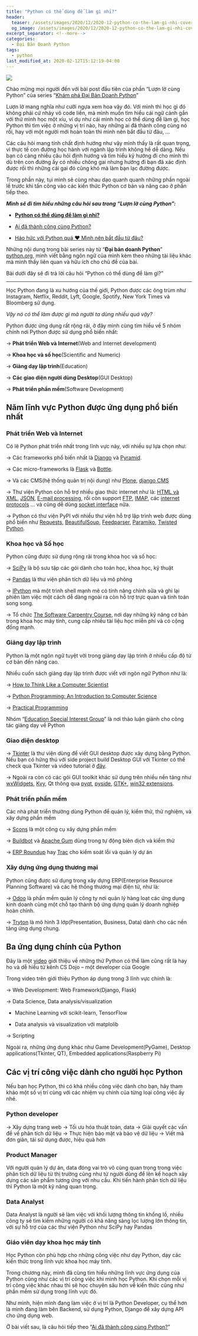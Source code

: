 ```yaml
---
title: "Python có thể dùng để làm gì nhỉ?"
header:
  teaser: /assets/images/2020/12/2020-12-python-co-the-lam-gi-nhi-cover.png
  og_image: /assets/images/2020/12/2020-12-python-co-the-lam-gi-nhi-cover.png
excerpt_separator: <!--more-->
categories:
  - Đại Bản Doanh Python
tags:
  - python
last_modified_at: 2020-02-12T15:12:19-04:00
---
```


![](/assets/images/2020/12/2020-12-python-co-the-lam-gi-nhi-cover.png)


Chào mừng mọi người đến với bài post đầu tiên của phần “Lượn lờ cùng Python” của series “[Khám phá Đại Bản Doanh Python](https://graphicdthanh.github.io/python/dai-ban-doanh-python/2020/07/dai-ban-doanh-python-series-overview.html)”

Lượn lờ mang nghĩa như cưỡi ngựa xem hoa vậy đó. Với mình thì học gì đó không phải cứ nhảy vô code liền, mà mình muốn tìm hiểu cái ngữ cảnh gắn với thứ mình học một xíu, ví dụ như cái mình học có thể dùng để làm gì, học Python thì tìm việc ở những vị trí nào, hay những ai đã thành công cùng nó rồi, hay với một người mới hoàn toàn thì mình nên bắt đầu từ đâu, ...

Các câu hỏi mang tính chất định hướng như vậy mình thấy là rất quan trọng, vì thực tế con đường học hành với ngành lập trình không hề dễ dàng. Nếu bạn có càng nhiều câu hỏi định hướng và tìm hiểu kỹ hướng đi cho mình thì dù trên con đường ấy có nhiều chông gai nhưng hướng đi bạn đã xác định được rồi thì những cái gai đó cũng khó mà làm bạn lạc đường được.

Trong phần này, tụi mình sẽ cùng nhau dạo quanh quanh những phần ngoài lề trước khi tấn công vào các kiến thức Python cơ bản và nâng cao ở phần tiếp theo.

***Mình sẽ đi tìm hiểu những câu hỏi sau trong “Lượn lờ cùng Python”:***
- **[Python có thể dùng để làm gì nhỉ?](https://graphicdthanh.github.io/python/dai-ban-doanh-python/2020/02/12/python-co-the-lam-gi-nhi.html)**

- [Ai đã thành công cùng Python?](https://graphicdthanh.github.io/python/dai-ban-doanh-python/2020/03/11/ai-da-thanh-cong-cung-python.html)

- [Háo hức với Python quá ♥ Mình nên bắt đầu từ đâu?](https://graphicdthanh.github.io/python/dai-ban-doanh-python/2020/06/bat-dau-voi-python.html)

Những nội dung trong bài series này từ “**Đại bản doanh Python**” [python.org](python.org), mình viết bằng ngôn ngữ của mình kèm theo những tài liệu khác mà mình thấy liên quan và hữu ích cho chủ đề của bài.

Bài dưới đây sẽ đi trả lời câu hỏi “Python có thể dùng để làm gì?”

---

Học Python đang là xu hướng của thế giới, Python được các ông trùm như Instagram, Netflix, Reddit, Lyft, Google, Spotify, New York Times và Bloomberg sử dụng.

*Vậy nó có thể làm được gì mà người ta dùng nhiều quá vậy?*

Python được ứng dụng rất rộng rãi, ở đây mình cùng tìm hiểu về 5 nhóm chính nơi Python được sử dụng phổ biến nhất:

→ **Phát triển Web và Internet**(Web and Internet development)

→ **Khoa học và số học**(Scientific and Numeric)

→ **Giảng dạy lập trình**(Education)

→ **Các giao diện người dùng Desktop**(GUI Desktop)

→ **Phát triển phần mềm**(Software Development)


## Năm lĩnh vực Python được ứng dụng phổ biến nhất

### Phát triển Web và Internet

Có lẽ Python phát triển nhất trong lĩnh vực này, với nhiều sự lựa chọn như:

→ Các frameworks phổ biến nhất là [Django](https://www.djangoproject.com/) và [Pyramid](https://trypyramid.com/).

→ Các micro-frameworks là [Flask](http://flask.pocoo.org/) và [Bottle](http://bottlepy.org/docs/dev/).

→ Và các CMS(hệ thống quản trị nội dung) như [Plone](https://www.plone.org/), [django CMS](https://www.django-cms.org/en/)

→ Thư viện Python còn hỗ trợ nhiều giao thức internet như là: [HTML và XML](https://docs.python.org/3/library/markup.html), [JSON](https://docs.python.org/3/library/json.html), [E-mail processing](https://docs.python.org/3/library/email.html), rồi còn support [FTP](https://docs.python.org/3/library/ftplib.html), [IMAP](https://docs.python.org/2/library/imaplib.html), các [internet protocols](https://docs.python.org/3/library/internet.html) … và cũng dễ dùng [socket interface](https://docs.python.org/3/howto/sockets.html) nữa.

→ Python có thư viện PyPI với nhiều thư viện hỗ trợ lập trình web được dùng phổ biến như [Requests](https://pypi.org/project/requests/), [BeautifulSoup](https://www.crummy.com/software/BeautifulSoup/), [Feedparser](https://pypi.org/project/feedparser/), [Paramiko](https://pypi.org/project/paramiko/), [Twisted Python](https://twistedmatrix.com/trac/).

### Khoa học và Số học

Python cũng được sử dụng rộng rãi trong khoa học và số học:

→ [SciPy](https://scipy.org/) là bộ sưu tập các gói dành cho toán học, khoa học, kỹ thuật

→ [Pandas](https://pandas.pydata.org/) là thư viện phân tích dữ liệu và mô phỏng

→ [IPython](http://ipython.org/) mà một trình shell mạnh mẽ có tính năng chỉnh sửa và ghi lại phiên làm việc một cách dễ dàng ngoài ra còn hỗ trợ trực quan và tính toán song song.

→ Tổ chức [The Software Carpentry Course](https://software-carpentry.org/), nơi dạy những kỹ năng cơ bản trong khoa học máy tính, cung cấp nhiều tài liệu học miễn phí và có cộng đồng mạnh.

### Giảng dạy lập trình

Python là một ngôn ngữ tuyệt vời trong giảng dạy lập trình ở nhiều cấp độ từ cơ bản đến nâng cao.

Nhiều cuốn sách giảng dạy lập trình được viết với ngôn ngữ Python như là:

→ [How to Think Like a Computer Scientist](http://www.openbookproject.net/thinkcs/python/english2e/)

→ [Python Programming: An Introduction to Computer Science](https://mcsp.wartburg.edu/zelle/python/)

→ [Practical Programming](http://pragprog.com/book/gwpy2/practical-programming)

Nhóm “[Education Special Interest Group](https://www.python.org/community/sigs/current/edu-sig)” là nơi thảo luận giành cho công tác giảng dạy về Python

### Giao diện desktop

→ [Tkinter](https://docs.python.org/3/library/tkinter.html) là thư viện dùng để viết GUI desktop được xây dựng bằng Python. Nếu bạn có hứng thú với side project build Desktop GUI với Tkinter có thể check qua Tkinter và video tutorial ở [đây](https://www.youtube.com/watch?v=ELkaEpN29PU).

→ Ngoài ra còn có các gói GUI toolkit khác sử dụng trên nhiều nền tảng như [wxWidgets](https://www.wxpython.org/), [Kvy](https://kivy.org/#home), Qt thông qua [pyqt](https://riverbankcomputing.com/software/pyqt/intro), [pyside](https://wiki.qt.io/Qt_for_Python), [GTK+](https://pygobject.readthedocs.io/en/latest/), [win32 extensions](https://sourceforge.net/projects/pywin32/).

### Phát triển phần mềm

Các nhà phát triển thường dùng Python để quản lý, kiểm thử, thử nghiệm, và xây dựng phần mềm

→ [Scons](https://www.scons.org/) là một công cụ xây dựng phần mềm

→ [Buildbot](http://buildbot.net/) và [Apache Gum](http://gump.apache.org/) dùng trong tự động biên dịch và kiểm thử

→ [ERP Roundup](http://roundup.sourceforge.net/) hay [Trac](https://www.edgewall.org/trac/) cho kiểm soát lỗi và quản lý dự án

### Xây dựng ứng dụng thương mại

Python cũng được sử dụng trong xây dựng ERP(Enterprise Resource Planning Software) và các hệ thống thương mại điện tử, như là:

→ [Odoo](https://www.odoo.com/vi_VN/) là phần mềm quản lý công ty nơi quản lý hàng loạt các ứng dụng kinh doanh cùng một chỗ tạo thành bộ ứng dựng quản lý doanh nghiệp hoàn chỉnh.

→ [Tryton](http://www.tryton.org/foundation) là mô hình 3 lớp(Presentation, Business, Data) dành cho các nền tảng ứng dụng chung.

## Ba ứng dụng chính của Python

Đây là một [video](https://youtu.be/kLZuut1fYzQ) giới thiệu về những thứ Python có thể làm cũng rất là hay ho và dễ hiểu từ kênh CS Dojo – một developer của Google

Trong video trên giới thiệu Python áp dụng trong 3 lĩnh vực chính là:

→ Web Development: Web Framework(Django, Flask)

→ Data Science, Data analysis/visualization

- Machine Learning với scikit-learn, TensorFlow

- Data analysis và visualization với matplolib

→ Scripting

Ngoài ra, những ứng dụng khác như Game Development(PyGame), Desktop applications(Tkinter, QT), Embedded applications(Raspberry Pi)

## Các vị trí công việc dành cho người học Python

Nếu bạn học Python, thì có khá nhiều công việc dành cho bạn, hãy tham khảo một số vị trí cùng với các nhiệm vụ chính của từng loại công việc ấy nhé.

### Python developer
→ Xây dựng trang web
→ Tối ưu hóa thuật toán, data
→ Giải quyết các vấn đề về phân tích dữ liệu
→ Thực hiện bảo mật và bảo vệ dữ liệu
→ Viết mã đơn giản, tái sử dụng được, hiệu quả hơn

### Product Manager
Với người quản lý dự án, data đóng vai trò vô cùng quan trọng trong việc phân tích dữ liệu từ thị trường cũng như từ người dùng để lên kế hoạch xây dựng các sản phẩm tương ứng với nhu cầu. Khi tiến hành phân tích dữ liệu thì Python là một kỹ năng quan trọng.

### Data Analyst
Data Analyst là người sẽ làm việc với khối lượng thông tin khổng lồ, nhiều công ty sẽ tìm kiếm những người có khả năng sàng lọc lượng lớn thông tin, với sự hỗ trợ của các thư viện Python như SciPy hay Pandas

### Giáo viên dạy khoa học máy tính
Học Python còn phù hợp cho những công việc như dạy Python, dạy các kiến thức trong lĩnh vực khoa học máy tính.


Trong chương này, mình đã cùng tìm hiểu những lĩnh vực ứng dụng của Python cũng như các vị trí công việc khi mình học Python. Khi chọn mỗi vị trí công việc khác nhau thì sẽ học chuyên sâu hơn về kiến thức cũng như phần mềm sử dụng trong lĩnh vực đó.

Như mình, hiện mình đang làm việc ở vị trí là Python Developer, cụ thể hơn là mình đang làm bên Backend, sử dụng Python, Django để xây dựng API cho ứng dụng web.

Ở bài viết sau, là câu hỏi tiếp theo “[Ai đã thành công cùng Python?](https://graphicdthanh.github.io/python/dai-ban-doanh-python/2020/03/11/ai-da-thanh-cong-cung-python.html)”
